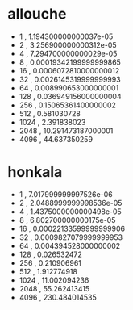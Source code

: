 # allouche
* 1 , 1.194300000000037e-05
* 2 , 3.256900000000312e-05
* 4 , 7.294700000000029e-05
* 8 , 0.00019342199999999865
* 16 , 0.0006072810000000012
* 32 , 0.0026145319999999993
* 64 , 0.008990653000000001
* 128 , 0.036949156000000004
* 256 , 0.15065361400000002
* 512 , 0.581030728
* 1024 , 2.391838023
* 2048 , 10.291473187000001
* 4096 , 44.637350259

# honkala
* 1 , 7.017999999997526e-06
* 2 , 2.0488999999998536e-05
* 4 , 1.4375000000000498e-05
* 8 , 6.802700000000175e-05
* 16 , 0.00022133599999999906
* 32 , 0.0009827079999999953
* 64 , 0.004394528000000002
* 128 , 0.026532472
* 256 , 0.210906961
* 512 , 1.912774918
* 1024 , 11.002094236
* 2048 , 55.262413415
* 4096 , 230.484014535

